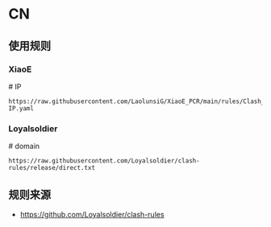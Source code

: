 # CN

## 使用规则
### XiaoE
\# IP
```
https://raw.githubusercontent.com/LaolunsiG/XiaoE_PCR/main/rules/Clash_Meta/CN/CN-IP.yaml
```

### Loyalsoldier
\# domain
```
https://raw.githubusercontent.com/Loyalsoldier/clash-rules/release/direct.txt
```

## 规则来源
- https://github.com/Loyalsoldier/clash-rules


